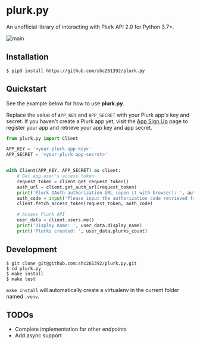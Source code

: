 # plurk.py
An unofficial library of interacting with Plurk API 2.0 for Python 3.7+.

![main](https://github.com/shc261392/plurk.py/actions/workflows/ci.yml/badge.svg?branch=main)

## Installation

```shell
$ pip3 install https://github.com/shc261392/plurk.py
```

## Quickstart

See the example below for how to use **plurk.py**.

Replace the value of `APP_KEY` and `APP_SECRET` with your Plurk app's key and secret.
If you haven't create a Plurk app yet, visit the [App Sign Up](https://www.plurk.com/PlurkApp/create) page
to register your app and retrieve your app key and app secret.


```python
from plurk.py import Client

APP_KEY = '<your-plurk-app-key>'
APP_SECRET = '<your-plurk-app-secret>'


with Client(APP_KEY, APP_SECRET) as client:
    # Get app user's access token
    request_token = client.get_request_token()
    auth_url = client.get_auth_url(request_token)
    print('Plurk OAuth authorization URL (open it with browser): ', auth_url)
    auth_code = input('Please input the authorization code retrieved from authorization URL: ')
    client.fetch_access_token(request_token, auth_code)

    # Access Plurk API
    user_data = client.users.me()
    print('Display name: ', user_data.display_name)
    print('Plurks created: ', user_data.plurks_count)
```

## Development

```shell
$ git clone git@github.com:shc261392/plurk.py.git
$ cd plurk.py
$ make install
$ make test
```

`make install` will automatically create a virtualenv in the current folder named `.venv`.

## TODOs

- Complete implementation for other endpoints
- Add async support
